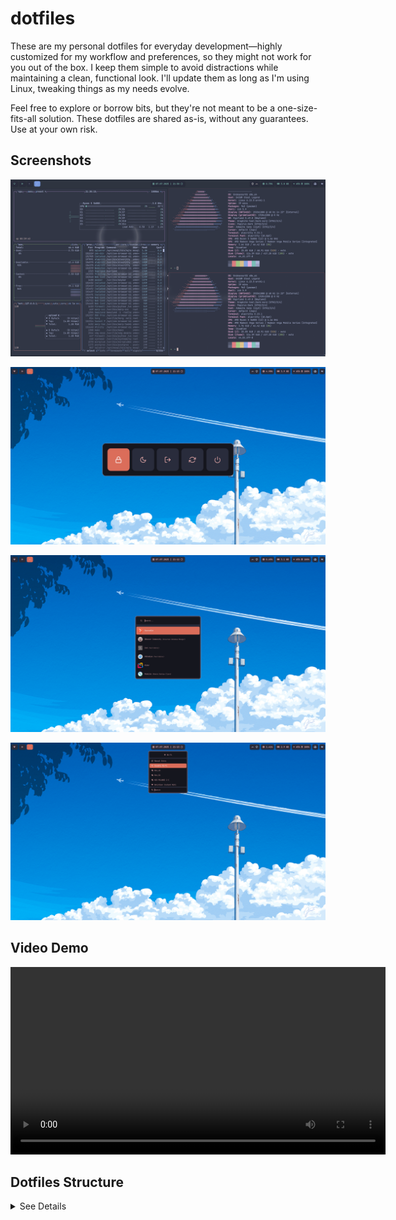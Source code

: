 # dotfiles
These are my personal dotfiles for everyday development—highly customized for my workflow and preferences, so they might not work for you out of the box. I keep them simple to avoid distractions while maintaining a clean, functional look. I'll update them as long as I'm using Linux, tweaking things as my needs evolve.

Feel free to explore or borrow bits, but they're not meant to be a one-size-fits-all solution. These dotfiles are shared as-is, without any guarantees. Use at your own risk.

## Screenshots

![Dark Theme](.assets/dark.png)

![Power Menu](.assets/powermenu.png)

![App Launcher](.assets/launcher.png)

![Wifi](.assets/wifi.png)

## Video Demo

<video src="https://github.com/user-attachments/assets/b25f497b-09af-4063-8721-cc8d1fcd0d58" controls width="600"></video>

## Dotfiles Structure
<details>
<summary>See Details</summary>

```
.
├── alacritty
│   └── .config
│       └── alacritty
├── btop
│   └── .config
│       └── btop
├── hypr
│   ├── .config
│   │   └── hypr
│   │       └── scripts
│   └── .local
│       └── bin
├── kitty
│   └── .config
│       └── kitty
├── mako
│   └── .config
│       └── mako
├── rofi
│   └── .config
│       └── rofi
│           ├── bluetooth
│           ├── clipboard
│           ├── launcher
│           ├── powermenu
│           └── wifi
├── services
│   └── .config
│       └── systemd
│           └── user
│               └── graphical-session.target.wants
├── themes
│   ├── .config
│   │   ├── alacritty
│   │   │   └── themes
│   │   ├── btop
│   │   │   └── themes
│   │   ├── hypr
│   │   ├── mako
│   │   │   └── themes
│   │   └── rofi
│   │       └── themes
│   ├── .local
│   │   ├── bin
│   │   └── share
│   │       ├── fonts
│   │       ├── icons
│   │       │   ├── Papirus
│   │       │   ├── Papirus-Dark
│   │       │   └── Papirus-Light
│   │       └── themes
│   │           ├── Graphite-teal-Dark-nord
│   │           └── Graphite-teal-Light-nord
│   └── Pictures
│       ├── dark
│       └── light
├── Thunar
│   ├── .config
│   │   └── Thunar
│   └── .local
│       └── bin
├── uwsm
│   └── .config
│       └── uwsm
├── waybar
│   └── .config
│       └── waybar
│           └── custom
└── zsh
```
</details>
